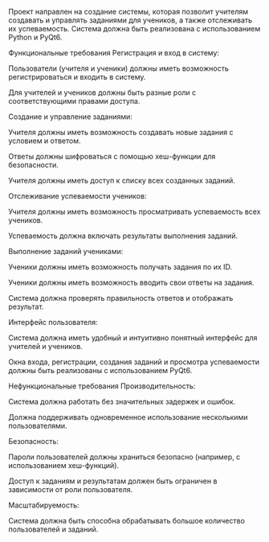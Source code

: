Проект направлен на создание системы, которая позволит учителям создавать и управлять заданиями для учеников, а также отслеживать их успеваемость. Система должна быть реализована с использованием Python и PyQt6.

Функциональные требования
Регистрация и вход в систему:

Пользователи (учителя и ученики) должны иметь возможность регистрироваться и входить в систему.

Для учителей и учеников должны быть разные роли с соответствующими правами доступа.

Создание и управление заданиями:

Учителя должны иметь возможность создавать новые задания с условием и ответом.

Ответы должны шифроваться с помощью хеш-функции для безопасности.

Учителя должны иметь доступ к списку всех созданных заданий.

Отслеживание успеваемости учеников:

Учителя должны иметь возможность просматривать успеваемость всех учеников.

Успеваемость должна включать результаты выполнения заданий.

Выполнение заданий учениками:

Ученики должны иметь возможность получать задания по их ID.

Ученики должны иметь возможность вводить свои ответы на задания.

Система должна проверять правильность ответов и отображать результат.

Интерфейс пользователя:

Система должна иметь удобный и интуитивно понятный интерфейс для учителей и учеников.

Окна входа, регистрации, создания заданий и просмотра успеваемости должны быть реализованы с использованием PyQt6.

Нефункциональные требования
Производительность:

Система должна работать без значительных задержек и ошибок.

Должна поддерживать одновременное использование несколькими пользователями.

Безопасность:

Пароли пользователей должны храниться безопасно (например, с использованием хеш-функций).

Доступ к заданиям и результатам должен быть ограничен в зависимости от роли пользователя.

Масштабируемость:

Система должна быть способна обрабатывать большое количество пользователей и заданий.
